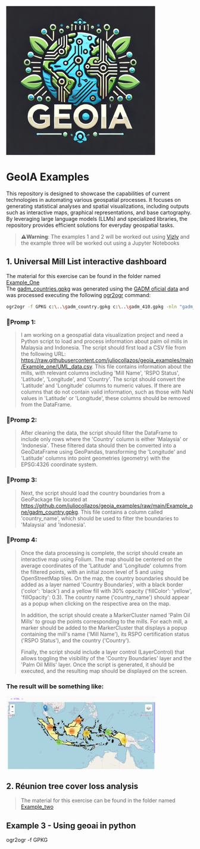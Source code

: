 <img src="./Data/logo.png" alt="Logo" width="400"/>

# GeoIA Examples
This repository is designed to showcase the capabilities of current technologies in automating various geospatial 
processes. It focuses on generating statistical analyses and spatial visualizations, including outputs such as 
interactive maps, graphical representations, and base cartography. By leveraging large language models (LLMs) and 
specialized libraries, the repository provides efficient solutions for everyday geospatial tasks.
> **⚠️Warning**:
> The examples 1 and 2 will be worked out using [Vizly](https://vizly.fyi/app) 
> and the example three will be worked out using a Jupyter Notebooks

## 1. Universal Mill List interactive dashboard
The material for this exercise can be found in the folder named [Example_One](./Example_one) <br>
The [gadm_countries.gpkg](./Example_one/gadm_countries.gpkg) was generated using the [GADM oficial data](https://gadm.org/download_world.html) and was processed executing the following [ogr2ogr](https://gdal.org/programs/ogr2ogr.html) command:
```bash
ogr2ogr -f GPKG c:\..\gadm_country.gpkg c:\..\gadm_410.gpkg -nln "gadm_country" -nlt MULTIPOLYGON -dialect sqlite -sql "SELECT NAME_0 AS country_name, ST_SimplifyPreserveTopology(ST_Union(geom),0.05) AS geom FROM gadm_410 GROUP BY country_name" -explodecollections
```
### **🚨Promp 1:**
> I am working on a geospatial data visualization project and need a Python script to load and process information 
> about palm oil mills in Malaysia and Indonesia. The script should first load a CSV file from the following 
> URL: https://raw.githubusercontent.com/juliocollazos/geoia_examples/main/Example_one/UML_data.csv. 
> This file contains information about the mills, with relevant columns including 'Mill Name', 'RSPO Status', 
> 'Latitude', 'Longitude', and 'Country'. The script should convert the 'Latitude' and 'Longitude' 
> columns to numeric values. If there are columns that do not contain valid information, such as those with 
> NaN values in 'Latitude' or 'Longitude', these columns should be removed from the DataFrame.
### **🚨Promp 2:**
>After cleaning the data, the script should filter the DataFrame to include only rows where the 'Country' column 
> is either 'Malaysia' or 'Indonesia'. These filtered data should then be converted into a GeoDataFrame using 
> GeoPandas, transforming the 'Longitude' and 'Latitude' columns into point geometries (geometry) with the 
> EPSG:4326 coordinate system.
### **🚨Promp 3:**
>Next, the script should load the country boundaries from a GeoPackage file located 
> at https://github.com/juliocollazos/geoia_examples/raw/main/Example_one/gadm_country.gpkg. 
> This file contains a column called 'country_name', which should be used to filter the boundaries to 'Malaysia' 
> and 'Indonesia'. 
### **🚨Promp 4:**
> Once the data processing is complete, the script should create an interactive map using Folium. 
> The map should be centered on the average coordinates of the 'Latitude' and 'Longitude' columns from the 
> filtered points, with an initial zoom level of 5 and using OpenStreetMap tiles. On the map, the country boundaries 
> should be added as a layer named 'Country Boundaries', with a black border ('color': 'black') and a yellow fill 
> with 30% opacity ('fillColor': 'yellow', 'fillOpacity': 0.3). The country name ('country_name') should appear as a 
> popup when clicking on the respective area on the map.
>
> In addition, the script should create a MarkerCluster named 'Palm Oil Mills' to group the points corresponding 
> to the mills. For each mill, a marker should be added to the MarkerCluster that displays a popup containing 
> the mill's name ('Mill Name'), its RSPO certification status ('RSPO Status'), and the country ('Country').
>
> Finally, the script should include a layer control (LayerControl) that allows toggling the visibility of the 
> 'Country Boundaries' layer and the 'Palm Oil Mills' layer. Once the script is generated, it should be executed, 
> and the resulting map should be displayed on the screen.

### The result will be something like:
<img src="./Data/Ejemplo1.png" alt="Logo" width="400"/>

## 2. Réunion tree cover loss analysis
> The material for this exercise can be found in the folder named [Example_two](./Example_two)


## Example 3 - Using geoai in python
ogr2ogr -f GPKG 

